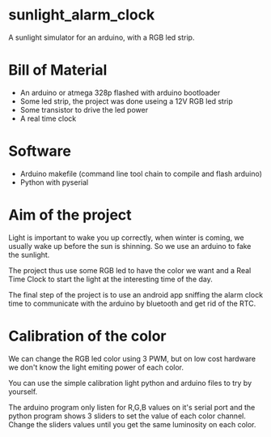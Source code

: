 sunlight_alarm_clock
====================

A sunlight simulator for an arduino, with a RGB led strip. 



# Bill of Material

 * An arduino or atmega 328p flashed with arduino bootloader
 * Some led strip, the project was done useing a 12V RGB led strip
 * Some transistor to drive the led power
 * A real time clock

# Software
 
 * Arduino makefile (command line tool chain to compile and flash arduino)
 * Python with pyserial

# Aim of the project 

Light is important to wake you up correctly, when winter is coming, we usually wake up before the sun is shinning. So we use an arduino to fake the sunlight. 

The project thus use some RGB led to have the color we want and a Real Time Clock to start the light at the interesting time of the day. 

The final step of the project is to use an android app sniffing the alarm clock time to communicate with the arduino by bluetooth and get rid of the RTC.

# Calibration of the color

We can change the RGB led color using 3 PWM, but on low cost hardware we don't know the light emiting power of each color.

You can use the simple calibration light python and arduino files to try by yourself. 

The arduino program only listen for R,G,B values on it's serial port and the python program shows 3 sliders to set the value of each color channel. Change the sliders values until you get the same luminosity on each color. 
